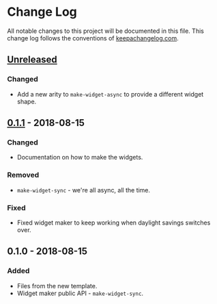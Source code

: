 # Change Log
All notable changes to this project will be documented in this file. This change log follows the conventions of [keepachangelog.com](http://keepachangelog.com/).

## [Unreleased]
### Changed
- Add a new arity to `make-widget-async` to provide a different widget shape.

## [0.1.1] - 2018-08-15
### Changed
- Documentation on how to make the widgets.

### Removed
- `make-widget-sync` - we're all async, all the time.

### Fixed
- Fixed widget maker to keep working when daylight savings switches over.

## 0.1.0 - 2018-08-15
### Added
- Files from the new template.
- Widget maker public API - `make-widget-sync`.

[Unreleased]: https://github.com/your-name/roman-numerals/compare/0.1.1...HEAD
[0.1.1]: https://github.com/your-name/roman-numerals/compare/0.1.0...0.1.1
